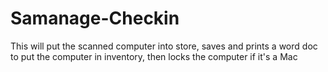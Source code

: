 # Samanage-Checkin
This will put the scanned computer into store, saves and prints a word doc to put the computer in inventory, then locks the computer if it's a Mac

